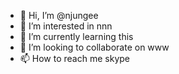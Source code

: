 - 👋 Hi, I’m @njungee
- 👀 I’m interested in nnn
- 🌱 I’m currently learning this
- 💞️ I’m looking to collaborate on www
- 📫 How to reach me skype

<!---
njungee/njungee is a ✨ special ✨ repository because its `README.md` (this file) appears on your GitHub profile.
You can click the Preview link to take a look at your changes.
--->

